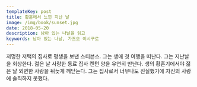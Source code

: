 ```yaml
---
templateKey: post
title: 황혼에서 느낀 지난 날
image: /img/book/sunset.jpg
date: 2018-05-20
description: 남아 있는 나날을 읽고
keywords: 남아 있는 나날, 가즈오 이시구로
---
```

저명한 저택의 집사로 평생을 보낸 스티븐스. 그는 생애 첫 여행을 떠난다. 그는 지난날을 회상한다. 젊은 날 사랑한 동료 집사 켄턴 양을 우연히 만난다. 생의 황혼기에서야 젊은 날 외면한 사랑을 뒤늦게 깨닫는다. 그는 집사로서 너무나도 진실했기에 자신의 사랑에 솔직하지 못했다.